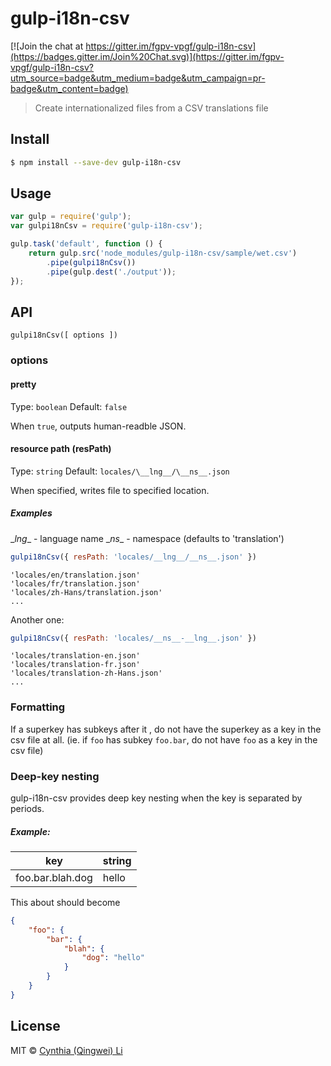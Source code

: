 # gulp-i18n-csv

[![Join the chat at https://gitter.im/fgpv-vpgf/gulp-i18n-csv](https://badges.gitter.im/Join%20Chat.svg)](https://gitter.im/fgpv-vpgf/gulp-i18n-csv?utm_source=badge&utm_medium=badge&utm_campaign=pr-badge&utm_content=badge)

> Create internationalized files from a CSV translations file


## Install

```bash
$ npm install --save-dev gulp-i18n-csv
```


## Usage

```js
var gulp = require('gulp');
var gulpi18nCsv = require('gulp-i18n-csv');

gulp.task('default', function () {
	return gulp.src('node_modules/gulp-i18n-csv/sample/wet.csv')
		.pipe(gulpi18nCsv())
		.pipe(gulp.dest('./output'));
});
```


## API

`gulpi18nCsv([ options ])`

### options

#### pretty

Type: `boolean`
Default: `false`

When `true`, outputs human-readble JSON.

#### resource path (resPath)

Type: `string`
Default: `locales/\__lng__/\__ns__.json`

When specified, writes file to specified location.

##### Examples

\__lng__ - language name
\__ns__ - namespace (defaults to 'translation')

```js
gulpi18nCsv({ resPath: 'locales/__lng__/__ns__.json' })
```
```
'locales/en/translation.json'
'locales/fr/translation.json'
'locales/zh-Hans/translation.json'
...
```

Another one:

```js
gulpi18nCsv({ resPath: 'locales/__ns__-__lng__.json' })
```

```
'locales/translation-en.json'
'locales/translation-fr.json'
'locales/translation-zh-Hans.json'
...
```

### Formatting

If a superkey has subkeys after it , do not have the superkey as a key in the csv file at all.
(ie. if `foo` has subkey `foo.bar`, do not have `foo` as a key in the csv file)

### Deep-key nesting

gulp-i18n-csv provides deep key nesting when the key is separated by periods.

##### Example:

| key              | string |
|------------------|--------|
| foo.bar.blah.dog | hello  |

This about should become

```json
{
    "foo": {
        "bar": {
            "blah": {
                "dog": "hello"
            }
        }
    }
}
```


## License

MIT © [Cynthia (Qingwei) Li](http://github.com/cynngah)
